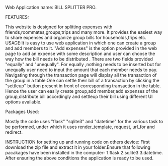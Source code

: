Web Application name: BILL SPLITTER PRO.

FEATURES:

This website is designed for splitting expenses with friends,roommates,groups,trips and many more. It provides the easiest way to share expenses and organize group bills for households,trips etc.
USAGE:It is easy to use web application in which one can create a group and add members to it. "Add expenses" is the option provided in the web page to add an expense with some description and user can choose the way how the bill needs to be distributed . There are two fields provided "equally" and "unequally". For equally ,nothing needs to be inserted but for unequally user need to input the amount that each member needs to pay.
Navigating through the transaction page will display all the transaction of the group in a table.One can settle their bill of a transaction by clicking the "settleup" button present in front of corresponding transaction in the table.
Hence the user can easily create group,add member,add expenses of the group,distribute bill accordingly and settleup their bill using different UI options available.

Packages Used:

Mostly the code uses "flask" "sqlite3" and "datetime" for the various task to be performed, under which it uses render_template, request, url_for and redirect.

INSTRUCTION for setting up and running code on others device:
First download the zip file and extract it in your folder.Ensure that following pacakages have been installed in the computer-
1.flask 2.sqlite3 3.datetime.
After ensuring the above conditions the application is ready to be used.





